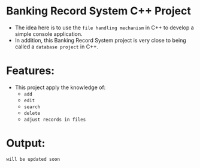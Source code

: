 # Banking Record System C++ Project

- The idea here is to use the `file handling mechanism` in C++ to develop a simple console application. 
- In addition, this Banking Record System project is very close to being called a `database project` in C++.

# Features:

- This project apply the knowledge of:
    - `add`
    - `edit`
    - `search`
    - `delete`
    - `adjust records in files`

# Output: 
```
will be updated soon
```
